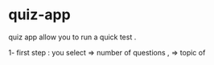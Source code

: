 # quiz-app

quiz app allow you to  run a quick test .

1- first step :
you select 
    => number of questions ,
    => topic of 